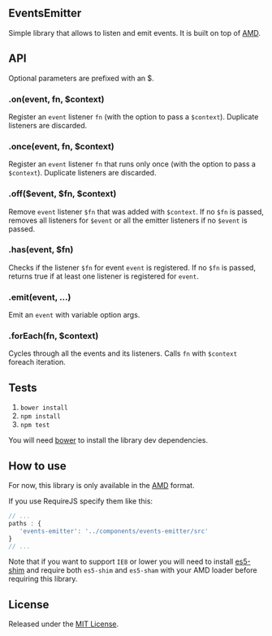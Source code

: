 EventsEmitter
---

Simple library that allows to listen and emit events.
It is built on top of [AMD](https://github.com/amdjs/amdjs-api/wiki/AMD).



## API

Optional parameters are prefixed with an $.

### .on(event, fn, $context)

Register an `event` listener `fn` (with the option to pass a `$context`).
Duplicate listeners are discarded.


### .once(event, fn, $context)

Register an `event` listener `fn` that runs only once (with the option to pass a `$context`).
Duplicate listeners are discarded.

### .off($event, $fn, $context)

Remove `event` listener `$fn` that was added with `$context`.
If no `$fn` is passed, removes all listeners for `$event` or all the emitter listeners if no `$event` is passed.


### .has(event, $fn)

Checks if the listener `$fn` for event `event` is registered.
If no `$fn` is passed, returns true if at least one listener is registered for `event`.


### .emit(event, ...)

Emit an `event` with variable option args.


### .forEach(fn, $context)

Cycles through all the events and its listeners.
Calls `fn` with `$context` foreach iteration.



## Tests

1. `bower install`
2. `npm install`
3. `npm test`

You will need [bower](https://github.com/bower/bower) to install the library dev dependencies.



## How to use

For now, this library is only available in the [AMD](https://github.com/amdjs/amdjs-api/wiki/AMD) format.

If you use RequireJS specify them like this:

```js
// ...
paths : {
   'events-emitter': '../components/events-emitter/src'
}
// ...
```

Note that if you want to support `IE8` or lower you will need to install [es5-shim](https://github.com/kriskowal/es5-shim.git) and require both `es5-shim` and `es5-sham` with your AMD loader before requiring this library.



## License

Released under the [MIT License](http://www.opensource.org/licenses/mit-license.php).
